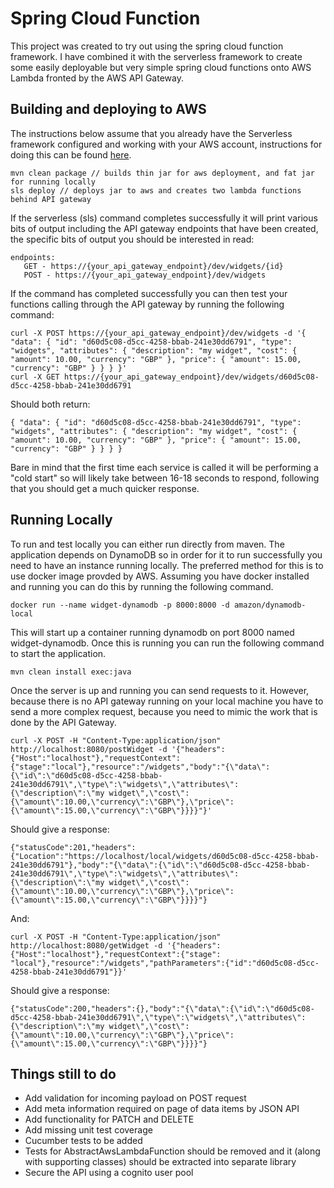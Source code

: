 # Spring Cloud Function

This project was created to try out using the spring cloud function framework. I have combined it
with the serverless framework to create some easily deployable but very simple spring cloud functions
onto AWS Lambda fronted by the AWS API Gateway.

## Building and deploying to AWS

The instructions below assume that you already have the Serverless framework configured and working
with your AWS account, instructions for doing this can be found
[here](https://serverless.com/framework/docs/providers/aws/guide/installation/).

```
mvn clean package // builds thin jar for aws deployment, and fat jar for running locally
sls deploy // deploys jar to aws and creates two lambda functions behind API gateway
```

If the serverless (sls) command completes successfully it will print various bits of output including
the API gateway endpoints that have been created, the specific bits of output you should be interested
in read:

```
endpoints:
   GET - https://{your_api_gateway_endpoint}/dev/widgets/{id}
   POST - https://{your_api_gateway_endpoint}/dev/widgets
```

If the command has completed successfully you can then test your functions calling through the API
gateway by running the following command:

```
curl -X POST https://{your_api_gateway_endpoint}/dev/widgets -d '{ "data": { "id": "d60d5c08-d5cc-4258-bbab-241e30dd6791", "type": "widgets", "attributes": { "description": "my widget", "cost": { "amount": 10.00, "currency": "GBP" }, "price": { "amount": 15.00, "currency": "GBP" } } } }'
curl -X GET https://{your_api_gateway_endpoint}/dev/widgets/d60d5c08-d5cc-4258-bbab-241e30dd6791
```

Should both return:

```
{ "data": { "id": "d60d5c08-d5cc-4258-bbab-241e30dd6791", "type": "widgets", "attributes": { "description": "my widget", "cost": { "amount": 10.00, "currency": "GBP" }, "price": { "amount": 15.00, "currency": "GBP" } } } }
```

Bare in mind that the first time each service is called it will be performing a "cold start" so will
likely take between 16-18 seconds to respond, following that you should get a much quicker response.

## Running Locally

To run and test locally you can either run directly from maven. The application depends on DynamoDB
so in order for it to run successfully you need to have an instance running locally. The preferred
method for this is to use docker image provded by AWS. Assuming you have docker installed and
running you can do this by running the following command.

```
docker run --name widget-dynamodb -p 8000:8000 -d amazon/dynamodb-local
```

This will start up a container running dynamodb on port 8000 named widget-dynamodb. Once this is
running you can run the following command to start the application.

```
mvn clean install exec:java
```

Once the server is up and running you can send requests to it. However, because
there is no API gateway running on your local machine you have to send a more complex request, because
you need to mimic the work that is done by the API Gateway.

```
curl -X POST -H "Content-Type:application/json" http://localhost:8080/postWidget -d '{"headers":{"Host":"localhost"},"requestContext":{"stage":"local"},"resource":"/widgets","body":"{\"data\":{\"id\":\"d60d5c08-d5cc-4258-bbab-241e30dd6791\",\"type\":\"widgets\",\"attributes\":{\"description\":\"my widget\",\"cost\":{\"amount\":10.00,\"currency\":\"GBP\"},\"price\":{\"amount\":15.00,\"currency\":\"GBP\"}}}}"}'
```

Should give a response:

```
{"statusCode":201,"headers":{"Location":"https://localhost/local/widgets/d60d5c08-d5cc-4258-bbab-241e30dd6791"},"body":"{\"data\":{\"id\":\"d60d5c08-d5cc-4258-bbab-241e30dd6791\",\"type\":\"widgets\",\"attributes\":{\"description\":\"my widget\",\"cost\":{\"amount\":10.00,\"currency\":\"GBP\"},\"price\":{\"amount\":15.00,\"currency\":\"GBP\"}}}}"}
```

And:

```
curl -X POST -H "Content-Type:application/json" http://localhost:8080/getWidget -d '{"headers":{"Host":"localhost"},"requestContext":{"stage": "local"},"resource":"/widgets","pathParameters":{"id":"d60d5c08-d5cc-4258-bbab-241e30dd6791"}}'
```

Should give a response:

```
{"statusCode":200,"headers":{},"body":"{\"data\":{\"id\":\"d60d5c08-d5cc-4258-bbab-241e30dd6791\",\"type\":\"widgets\",\"attributes\":{\"description\":\"my widget\",\"cost\":{\"amount\":10.00,\"currency\":\"GBP\"},\"price\":{\"amount\":15.00,\"currency\":\"GBP\"}}}}"}
```

## Things still to do

* Add validation for incoming payload on POST request
* Add meta information required on page of data items by JSON API
* Add functionality for PATCH and DELETE
* Add missing unit test coverage
* Cucumber tests to be added
* Tests for AbstractAwsLambdaFunction should be removed and it (along with supporting classes) should be extracted into separate library
* Secure the API using a cognito user pool